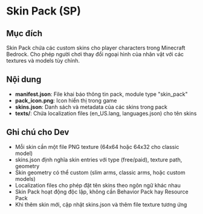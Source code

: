 # Skin Pack (SP)

## Mục đích
Skin Pack chứa các custom skins cho player characters trong Minecraft Bedrock. Cho phép người chơi thay đổi ngoại hình của nhân vật với các textures và models tùy chỉnh.

## Nội dung
- **manifest.json**: File khai báo thông tin pack, module type "skin_pack"
- **pack_icon.png**: Icon hiển thị trong game
- **skins.json**: Danh sách và metadata của các skins trong pack
- **texts/**: Chứa localization files (en_US.lang, languages.json) cho tên skins

## Ghi chú cho Dev
- Mỗi skin cần một file PNG texture (64x64 hoặc 64x32 cho classic model)
- skins.json định nghĩa skin entries với type (free/paid), texture path, geometry
- Skin geometry có thể custom (slim arms, classic arms, hoặc custom models)
- Localization files cho phép đặt tên skins theo ngôn ngữ khác nhau
- Skin Pack hoạt động độc lập, không cần Behavior Pack hay Resource Pack
- Khi thêm skin mới, cập nhật skins.json và thêm file texture tương ứng
